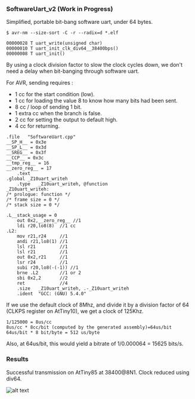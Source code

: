 ### SoftwareUart_v2 (Work in Progress)

Simplified, portable bit-bang software uart, under 64 bytes.

```
$ avr-nm --size-sort -C -r --radix=d *.elf

00000028 T uart_write(unsigned char)
00000010 T uart_init_clk_div64__38400bps()
00000008 T uart_init()
```

By using a clock division factor to slow the clock cycles down, we don't need a delay when bit-banging through software uart.

For AVR, sending requires :
* 1 cc for the start condition (low).
* 1 cc for loading the value 8 to know how many bits had been sent.
* 8 cc / loop of sending 1 bit.
* 1 extra cc when the branch is false.
* 2 cc for setting the output to default high.
* 4 cc for returning.

```avrasm
.file	"SoftwareUart.cpp"
__SP_H__ = 0x3e
__SP_L__ = 0x3d
__SREG__ = 0x3f
__CCP__ = 0x3c
__tmp_reg__ = 16
__zero_reg__ = 17
	.text
.global	_Z10uart_writeh
	.type	_Z10uart_writeh, @function
_Z10uart_writeh:
/* prologue: function */
/* frame size = 0 */
/* stack size = 0 */

.L__stack_usage = 0
	out 0x2,__zero_reg__ //1
	ldi r20,lo8(8)  //1 cc
.L2:
	mov r21,r24     //1
	andi r21,lo8(1) //1
	lsl r21         //1
	lsl r21         //1
	out 0x2,r21     //1
	lsr r24         //1
	subi r20,lo8(-(-1)) //1
	brne .L2        //1 or 2
	sbi 0x2,2       //2
	ret             //4
	.size	_Z10uart_writeh, .-_Z10uart_writeh
	.ident	"GCC: (GNU) 5.4.0"
```

If we use the default clock of 8Mhz, and divide it by a division factor of 64 (CLKPS register on AtTiny10), we get a clock of 125Khz.

```
1/125000 = 8us/cc
8us/cc * 8cc/bit (computed by the generated assembly)=64us/bit
64us/bit * 8 bit/byte = 512 us/byte
```
Also, at 64us/bit, this would yield a bitrate of 1/0.000064 = 15625 bits/s.

### Results

Successful transmission on AtTiny85 at 38400@8N1. Clock reduced using div64.

![alt text](screenshots/38400_tx_high_accuracy_nops_enabled.png "Demo Transmit and Receive")